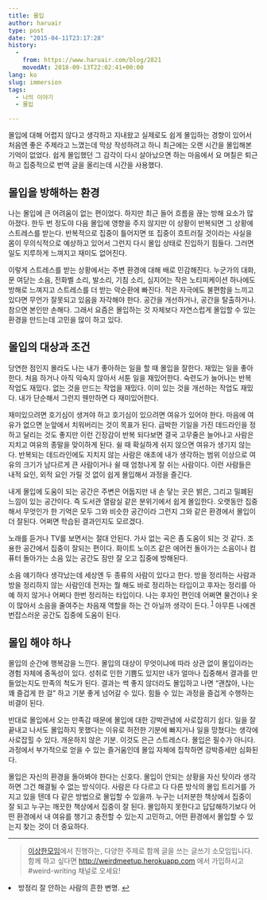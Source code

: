 ```yaml
---
title: 몰입
author: haruair
type: post
date: "2015-04-11T23:17:28"
history:
  - 
    from: https://www.haruair.com/blog/2821
    movedAt: 2018-09-13T22:02:41+00:00
lang: ko
slug: immersion
tags:
  - 나의 이야기
  - 몰입

---
```

몰입에 대해 어렵지 않다고 생각하고 지내왔고 실제로도 쉽게 몰입하는 경향이 있어서 처음엔 좋은 주제라고 느꼈는데 막상 작성하려고 하니 최근에는 오랜 시간을 몰입해본 기억이 없었다. 쉽게 몰입했던 그 감각이 다시 살아났으면 하는 마음에서 요 며칠은 퇴근하고 집중적으로 번역 글을 올리는데 시간을 사용했다.

## 몰입을 방해하는 환경

나는 몰입에 큰 어려움이 없는 편이었다. 하지만 최근 들어 흐름을 끊는 방해 요소가 많아졌다. 한두 번 정도야 다음 몰입에 영향을 주지 않지만 이 상황이 반복되면 그 상황에 스트레스를 받는다. 반복적으로 집중이 틀어지면 또 집중이 흐트러질 것이라는 사실을 몸이 무의식적으로 예상하고 있어서 그런지 다시 몰입 상태로 진입하기 힘들다. 그러면 일도 지루하게 느껴지고 재미도 없어진다.

이렇게 스트레스를 받는 상황에서는 주변 환경에 대해 배로 민감해진다. 누군가의 대화, 문 여닫는 소음, 전화벨 소리, 발소리, 기침 소리, 심지어는 작은 노티피케이션 하나에도 방해로 느껴지고 스트레스를 더 받는 악순환에 빠진다. 작은 자극에도 불편함을 느끼고 있다면 무언가 잘못되고 있음을 자각해야 한다. 공간을 개선하거나, 공간을 탈출하거나. 참으면 본인만 손해다. 그래서 요즘은 몰입하는 것 자체보다 자연스럽게 몰입할 수 있는 환경을 만드는데 고민을 많이 하고 있다.

## 몰입의 대상과 조건

당연한 점인지 몰라도 나는 내가 좋아하는 일을 할 때 몰입을 잘한다. 재밌는 일을 좋아한다. 처음 하거나 아직 익숙지 않아서 서툰 일을 재밌어한다. 숙련도가 늘어나는 반복 작업도 재밌다. 없는 것을 만드는 작업을 재밌다. 이미 있는 것을 개선하는 작업도 재밌다. 내가 단순해서 그런지 웬만하면 다 재미있어한다.

재미있으려면 호기심이 생겨야 하고 호기심이 있으려면 여유가 있어야 한다. 마음에 여유가 없으면 눈앞에서 치워버리는 것이 목표가 된다. 급박한 기일을 가진 데드라인을 정하고 달리는 것도 좋지만 이런 긴장감이 반복 되다보면 결국 고무줄은 늘어나고 사람은 지치고 여유의 종말을 맞이하게 된다. 쉴 때 확실하게 쉬지 않으면 여유가 생기지 않는다. 반복되는 데드라인에도 지치지 않는 사람은 애초에 내가 생각하는 범위 이상으로 여유의 크기가 남다르게 큰 사람이거나 쉴 때 엄청나게 잘 쉬는 사람이다. 이런 사람들은 내적 요인, 외적 요인 가릴 것 없이 쉽게 몰입해서 과정을 즐긴다.

내게 몰입에 도움이 되는 공간은 주변은 어둡지만 내 손 닿는 곳은 밝은, 그리고 밀폐된 느낌이 있는 공간이다. 즉 도서관 열람실 같은 분위기에서 쉽게 몰입한다. 오랫동안 집중해서 무엇인가 한 기억은 모두 그와 비슷한 공간이라 그런지 그와 같은 환경에서 몰입이 더 잘된다. 어쩌면 학습된 결과인지도 모르겠다.

노래를 듣거나 TV를 보면서는 절대 안된다. 가사 없는 곡은 좀 도움이 되는 것 같다. 조용한 공간에서 집중이 잘되는 편이다. 화이트 노이즈 같은 에어컨 돌아가는 소음이나 컴퓨터 돌아가는 소음 있는 공간도 잠만 잘 오고 집중에 방해된다.

소음 얘기하다 생각났는데 세상엔 두 종류의 사람이 있다고 한다. 방을 정리하는 사람과 방을 정리하지 않는 사람인데 전자는 뭘 해도 바로 정리하는 타입이고 후자는 정리를 아예 하지 않거나 어쩌다 한번 정리하는 타입이다. 나는 후자인 편인데 어쩌면 물건이나 옷이 많아서 소음을 줄여주는 차음재 역할을 하는 건 아닐까 생각이 든다. <sup id="fnref-2821-1"><a href="#fn-2821-1" rel="footnote">1</a></sup> 아무튼 나에겐 번잡스러운 공간도 집중에 도움이 된다.

## 몰입 해야 하나

몰입의 순간에 행복감을 느낀다. 몰입의 대상이 무엇이냐에 따라 상관 없이 몰입이라는 경험 자체에 중독성이 있다. 성취로 인한 기쁨도 있지만 내가 얼마나 집중해서 결과를 만들었는지도 만족의 척도가 된다. 결과는 썩 좋지 않더라도 몰입하고 나면 &#8220;괜찮아, 나는 꽤 즐겁게 한 걸&#8221; 하고 기분 좋게 넘어갈 수 있다. 힘들 수 있는 과정을 즐겁게 수행하는 비결이 된다.

반대로 몰입에서 오는 만족감 때문에 몰입에 대한 강박관념에 사로잡히기 쉽다. 일을 잘 끝내고 나서도 몰입하지 못했다는 이유로 허전한 기분에 빠지거나 일을 망쳤다는 생각에 사로잡힐 수 있다. 개운하지 않은 기분. 이것도 은근 스트레스다. 몰입은 필수가 아니다. 과정에서 부가적으로 얻을 수 있는 즐거움인데 몰입 자체에 집착하면 강박증세만 심화된다.

몰입은 자신의 환경을 돌아봐야 한다는 신호다. 몰입이 안되는 상황을 자신 탓이라 생각하면 그건 해결될 수 없는 방식이다. 사람은 다 다르고 다 다른 방식의 몰입 트리거를 가지고 있을 텐데 다 같은 방법으로 몰입할 수 있을까. 누구는 너저분한 책상에서 집중이 잘 되고 누구는 깨끗한 책상에서 집중이 잘 된다. 몰입하지 못한다고 답답해하기보다 어떤 환경에서 내 여유를 챙기고 충전할 수 있는지 고민하고, 어떤 환경에서 몰입할 수 있는지 찾는 것이 더 중요하다.

* * *

> [이상한모임][1]에서 진행하는, 다양한 주제로 함께 글을 쓰는 글쓰기 소모임입니다. 함께 하고 싶다면 <http://weirdmeetup.herokuapp.com> 에서 가입하시고 #weird-writing 채널로 오세요! 

<li id="fn-2821-1">
  방정리 잘 안하는 사람의 흔한 변명.&#160;<a href="#fnref-2821-1" rev="footnote">&#8617;</a> </fn></footnotes>

 [1]: http://we.weirdmeetup.com/about
